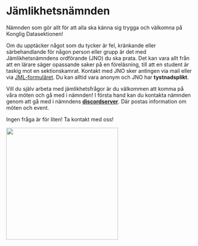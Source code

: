 # Jämlikhetsnämnden

Nämnden som gör allt för att alla ska känna sig trygga och välkomna på Konglig Datasektionen!

Om du upptäcker något som du tycker är fel, kränkande eller särbehandlande för någon person eller grupp är det med Jämlikhetsnämndens ordförande (JNO) du ska prata. Det kan vara allt från att en lärare säger opassande saker på en föreläsning, till att en student är taskig mot en sektionskamrat. Kontakt med JNO sker antingen via mail eller via [JML-formuläret](https://jml.datasektionen.se/). Du kan alltid vara anonym och JNO har **tystnadsplikt**.

Vill du själv arbeta med jämlikhetsfrågor är du välkommen att komma på våra möten och gå med i nämnden! I första hand kan du kontakta nämnden genom att gå med i nämndens **[discordserver](https://discord.gg/UjpGaB6Ckh)**. Där postas information om möten och event.

Ingen fråga är för liten! Ta kontakt med oss!

<img width=300 src="https://dsekt-assets.s3.eu-west-1.amazonaws.com/namnder/jamlikhetsnamnden/logo-transparent-cerise.png">
